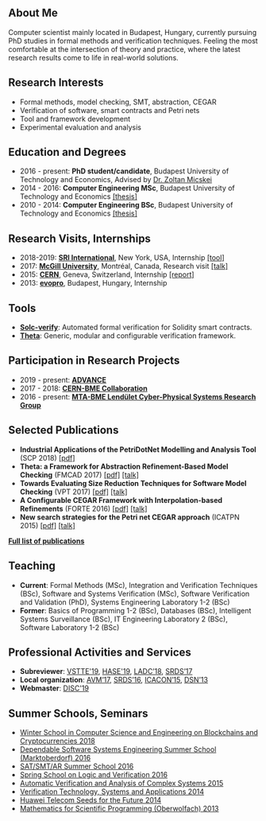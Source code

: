 ## About Me
Computer scientist mainly located in Budapest, Hungary, currently pursuing PhD studies in formal methods and verification techniques. Feeling the most comfortable at the intersection of theory and practice, where the latest research results come to life in real-world solutions.

## Research Interests
- Formal methods, model checking, SMT, abstraction, CEGAR
- Verification of software, smart contracts and Petri nets
- Tool and framework development
- Experimental evaluation and analysis

## Education and Degrees
- 2016 - present: **PhD student/candidate**, Budapest University of Technology and Economics, Advised by [Dr. Zoltan Micskei](http://mit.bme.hu/~micskeiz/)
- 2014 - 2016: **Computer Engineering MSc**, Budapest University of Technology and Economics [[thesis]](publications/mscthesis2015.pdf)
- 2010 - 2014: **Computer Engineering BSc**, Budapest University of Technology and Economics [[thesis]](publications/bscthesis2013.pdf)

## Research Visits, Internships
- 2018-2019: **[SRI International](https://www.sri.com/)**, New York, USA, Internship [[tool]](https://github.com/SRI-CSL/solidity/tree/boogie/)
- 2017: **[McGill University](http://www.mcgill.ca/)**, Montréal, Canada, Research visit [[talk]](https://www.slideshare.net/AkosHajdu/software-verification-with-abstractionbased-methods)
- 2015: **[CERN](http://home.cern/)**, Geneva, Switzerland, Internship [[report]](http://cds.cern.ch/record/2044503)
- 2013: **[evopro](http://www.evopro.hu/en)**, Budapest, Hungary, Internship

## Tools
- **[Solc-verify](https://github.com/SRI-CSL/solidity/tree/boogie/)**: Automated formal verification for Solidity smart contracts.
- **[Theta](https://github.com/FTSRG/theta)**: Generic, modular and configurable verification framework.

## Participation in Research Projects
- 2019 - present: **[ADVANCE](http://advance-rise.eu/)**
- 2017 - 2018: **[CERN-BME Collaboration](https://inf.mit.bme.hu/en/research/projects/theta4plcverif)**
- 2016 - present: **[MTA-BME Lendület Cyber-Physical Systems Research Group](http://lendulet.inf.mit.bme.hu/)**

## Selected Publications
- **Industrial Applications of the PetriDotNet Modelling and Analysis Tool** (SCP 2018) [[pdf]](publications/scp2017.pdf)
- **Theta: a Framework for Abstraction Refinement-Based Model Checking** (FMCAD 2017) [[pdf]](publications/fmcad2017.pdf) [[talk]](https://www.slideshare.net/AkosHajdu/theta-a-framework-for-abstraction-refinementbased-model-checking)
- **Towards Evaluating Size Reduction Techniques for Software Model Checking** (VPT 2017) [[pdf]](publications/vpt2017.pdf) [[talk]](https://www.slideshare.net/AkosHajdu/towards-evaluating-size-reduction-techniques-for-software-model-checking)
- **A Configurable CEGAR Framework with Interpolation-based Refinements** (FORTE 2016) [[pdf]](publications/forte2016.pdf) [[talk]](http://www.slideshare.net/AkosHajdu/a-configurable-cegar-framework-with-interpolationbased-refinements)
- **New search strategies for the Petri net CEGAR approach** (ICATPN 2015) [[pdf]](publications/icatpn2015.pdf) [[talk]](http://www.slideshare.net/AkosHajdu/new-search-strategies-for-the-petri-net-cegar-approach)

**[Full list of publications](publications.html)**

## Teaching
- **Current**: Formal Methods (MSc), Integration and Verification Techniques (BSc), Software and Systems Verification (MSc), Software Verification and Validation (PhD), Systems Engineering Laboratory 1-2 (BSc)
- **Former**: Basics of Programming 1-2 (BSc), Databases (BSc), Intelligent Systems Surveillance (BSc), IT Engineering Laboratory 2 (BSc), Software Laboratory 1-2 (BSc)

## Professional Activities and Services
- **Subreviewer**: [VSTTE'19](https://sri-csl.github.io/VSTTE19/), [HASE'19](http://cloud.hdu.edu.cn/hase2019/), [LADC’18](http://www.inf.unioeste.br/ladc2018/), [SRDS’17](http://srds2017.comp.polyu.edu.hk/)
- **Local organization**: [AVM’17](http://avm2017.inf.mit.bme.hu/), [SRDS’16](http://srds2016.inf.mit.bme.hu/), [ICACON’15](http://icacon2015.inf.mit.bme.hu/), [DSN’13](http://2013.dsn.org/)
- **Webmaster**: [DISC'19](http://www.disc-conference.org/wp/disc2019/)

## Summer Schools, Seminars
- [Winter School in Computer Science and Engineering on Blockchains and Cryptocurrencies 2018](http://ias.huji.ac.il/cse3)
- [Dependable Software Systems Engineering Summer School (Marktoberdorf) 2016](https://sites.google.com/site/marktoberdorf16/)
- [SAT/SMT/AR Summer School 2016](http://ssa-school-2016.it.uu.se/)
- [Spring School on Logic and Verification 2016](http://forsyte.at/events/love2016/)
- [Automatic Verification and Analysis of Complex Systems 2015](http://www.avacs.org/autumn2015/)
- [Verification Technology, Systems and Applications 2014](http://resources.mpi-inf.mpg.de/departments/rg1/conferences/vtsa14/)
- [Huawei Telecom Seeds for the Future 2014](http://huawei.eu/seeds-for-the-future/)
- [Mathematics for Scientific Programming (Oberwolfach) 2013](https://www.mfo.de/occasion/1348a/www_view)
